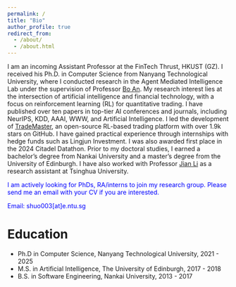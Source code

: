 ```yaml
---
permalink: /
title: "Bio"
author_profile: true
redirect_from: 
  - /about/
  - /about.html
---
```


I am an incoming Assistant Professor at the FinTech Thrust, HKUST (GZ). I received his Ph.D. in Computer Science from Nanyang Technological University, where I conducted research in the Agent Mediated Intelligence Lab under the supervision of Professor [Bo An](https://personal.ntu.edu.sg/boan/). My research interest lies at the intersection of artificial intelligence and financial technology, with a focus on reinforcement learning (RL) for quantitative trading. I have published over ten papers in top-tier AI conferences and journals, including NeurIPS, KDD, AAAI, WWW, and Artificial Intelligence. I led the development of [TradeMaster](https://github.com/TradeMaster-NTU/TradeMaster), an open-source RL-based trading platform with over 1.9k stars on GitHub. I have gained practical experience through internships with hedge funds such as Lingjun Investment. I was also awarded first place in the 2024 Citadel Datathon. Prior to my doctoral studies, I earned a bachelor’s degree from Nankai University and a master’s degree from the University of Edinburgh. I have also worked with Professor [Jian Li](https://people.iiis.tsinghua.edu.cn/~jianli/) as a research assistant at Tsinghua University.

<span style="color:blue">I am actively looking for PhDs, RA/interns to join my research group. Please send me an email with your CV if you are interested.</span>

<span style="color:blue">Email: shuo003[at]e.ntu.sg</span>

Education
======
* Ph.D in Computer Science, Nanyang Technological University, 2021 - 2025
* M.S. in Artificial Intelligence, The University of Edinburgh, 2017 - 2018
* B.S. in Software Engineering, Nankai University, 2013 - 2017